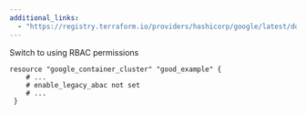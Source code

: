 ```yaml
---
additional_links: 
  - "https://registry.terraform.io/providers/hashicorp/google/latest/docs/resources/container_cluster#enable_legacy_abac"
---
```


Switch to using RBAC permissions

```hcl
resource "google_container_cluster" "good_example" {
 	# ...
 	# enable_legacy_abac not set
 	# ...
 }
```
